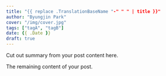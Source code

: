 ```yaml
---
title: "{{ replace .TranslationBaseName "-" " " | title }}"
author: "Byungjin Park"
cover: "/img/cover.jpg"
tags: ["tagA", "tagB"]
date: {{ .Date }}
draft: true
---
```


Cut out summary from your post content here.

<!--more-->

The remaining content of your post.


